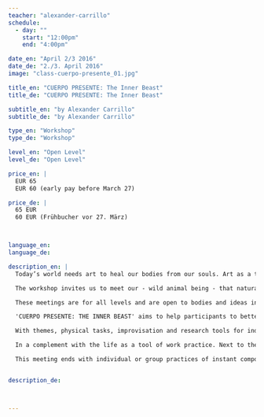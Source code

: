 ```yaml
---
teacher: "alexander-carrillo"
schedule:
  - day: ""
    start: "12:00pm"
    end: "4:00pm"

date_en: "April 2/3 2016"
date_de: "2./3. April 2016"
image: "class-cuerpo-presente_01.jpg"

title_en: "CUERPO PRESENTE: The Inner Beast"
title_de: "CUERPO PRESENTE: The Inner Beast"

subtitle_en: "by Alexander Carrillo"
subtitle_de: "by Alexander Carrillo"

type_en: "Workshop"
type_de: "Workshop"

level_en: "Open Level"
level_de: "Open Level"

price_en: |
  EUR 65  
  EUR 60 (early pay before March 27)

price_de: |
  65 EUR  
  60 EUR (Frühbucher vor 27. März)



language_en:
language_de:

description_en: |
  Today’s world needs art to heal our bodies from our souls. Art as a tool of transformation. From our inner feeling and sensations. From our inner beast, being present. With a conscience practice. (It's not easy – for sure it’s fun). Then, there is no past to regret, there is no present to be disappointed and no future to be worried about. Just moments of learning, moments of understanding our own world, our inner beast, and our own life. And so, we can share and maybe get to understand others’ lives.

  The workshop invites us to meet our - wild animal being - that naturally follows the path of its physical and emotional actions. The present and future life as Creative Platform.

  These meetings are for all levels and are open to bodies and ideas in different fields. Dancers, performers, workers, engineers, stripers, lovers and … are invited, no movement background required. Is required to have passion to explore the body, the own possibilities, frustrations and the fact of being alive:

  'CUERPO PRESENTE: THE INNER BEAST' aims to help participants to better process their organic inner sensations - listening and feeling the present moment - present them externally in clear forms, and through tasks, focus their attention in the ‘natural’ character of their movements, authenticity and conscience.

  With themes, physical tasks, improvisation and research tools for individual and collective movement. Participants are guiding through their own experiences to perceive consciously the vital moment, and integrate their bodies and minds with time and space simultaneously.

  In a complement with the life as a tool of work practice. Next to the body, being a wild - animal in an emotional path.

  This meeting ends with individual or group practices of instant composition, following proposed rules as scenography guidelines training, from the dialogues or agreements established during each sessions. In an instant composition of what we being explore.


description_de:



---
```

